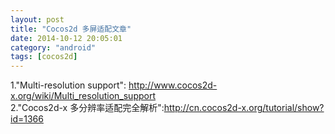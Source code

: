 ```yaml
---
layout: post
title: "Cocos2d 多屏适配文章"
date: 2014-10-12 20:05:01
category: "android"
tags: [cocos2d]
---
```

1."Multi-resolution support": <http://www.cocos2d-x.org/wiki/Multi_resolution_support>  
2."Cocos2d-x 多分辨率适配完全解析":<http://cn.cocos2d-x.org/tutorial/show?id=1366>  

